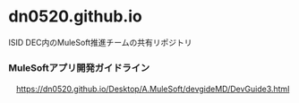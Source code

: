 # dn0520.github.io
ISID DEC内のMuleSoft推進チームの共有リポジトリ
### MuleSoftアプリ開発ガイドライン
　https://dn0520.github.io/Desktop/A.MuleSoft/devgideMD/DevGuide3.html
